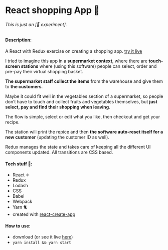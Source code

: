 # React shopping App 🛒

###### This is just an \[🔬 experiment\].

#### Description:
A React with Redux exercise on creating a shopping app. [try it live](http://francescorizzi.info/experiments/react-shopping-app)

I tried to imagine this app in a **supermarket context**, where there are **touch-screen stations** where (using this software) people can select, order and pre-pay their virtual shopping basket.

 **The supermarket staff collect the items** from the warehouse and give them to **the customers**.

 Maybe it could fit well in the vegetables section of a supermarket, so people don’t have to touch and collect fruits and vegetables themselves, but **just select, pay and find their shopping when leaving**.

The flow is simple, select or edit what you like, then checkout and get your recipe.

 The station will print the repice and then **the software auto-reset itself for a new customer** (updating the customer ID as well).

Redux manages the state and takes care of keeping all the different UI components updated.
All transitions are CSS based.

#### Tech stuff 👾:
- React ⚛️
- Redux
- Lodash
- CSS
- Babel
- Webpack
- Yarn 🐈
- created with [react-create-app](https://github.com/facebookincubator/create-react-app)

#### How to use:
- download (or see it live [here](http://francescorizzi.info/experiments/react-shopping-app))
- `yarn install && yarn start`